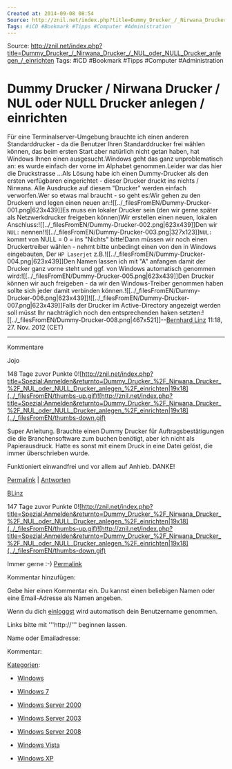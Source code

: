 ```yaml
---
Created at: 2014-09-08 08:54
Source: http://znil.net/index.php?title=Dummy_Drucker_/_Nirwana_Drucker_/_NUL_oder_NULL_Drucker_anlegen_/_einrichten
Tags: #iCD #Bookmark #Tipps #Computer #Administration
---
```

Source: http://znil.net/index.php?title=Dummy_Drucker_/_Nirwana_Drucker_/_NUL_oder_NULL_Drucker_anlegen_/_einrichten
Tags: #iCD #Bookmark #Tipps #Computer #Administration



# Dummy Drucker / Nirwana Drucker / NUL oder NULL Drucker anlegen / einrichten

Für eine Terminalserver-Umgebung brauchte ich einen anderen Standarddrucker - da die Benutzer Ihren Standarddrucker frei wählen können, das beim ersten Start aber natürlich nicht getan haben, hat Windows Ihnen einen ausgesucht.Windows geht das ganz unproblematisch an: es wurde einfach der vorne im Alphabet genommen.Leider war das hier die Druckstrasse ...Als Lösung habe ich einen Dummy-Drucker als den ersten verfügbaren eingerichtet - dieser Drucker druckt ins nichts / Nirwana. Alle Ausdrucke auf diesem "Drucker" werden einfach verworfen.Wer so etwas mal braucht - so geht es:Wir gehen zu den Druckern und legen einen neuen an:![[../_filesFromEN/Dummy-Drucker-001.png|623x439]]Es muss ein lokaler Drucker sein (den wir gerne später als Netzwerkdrucker freigeben können)Wir erstellen einen neuen, lokalen Anschluss:![[../_filesFromEN/Dummy-Drucker-002.png|623x439]]Den wir `NUL:` nennen!![[../_filesFromEN/Dummy-Drucker-003.png|327x123]]`NUL:` kommt von NULL = 0 = ins "Nichts" bitte!Dann müssen wir noch einen Druckertreiber wählen - nehmt bitte unbedingt einen von den in Windows eingebauten, Der `HP Laserjet` z.B.![[../_filesFromEN/Dummy-Drucker-004.png|623x439]]Den Namen lassen ich mit "A" anfangen damit der Drucker ganz vorne steht und ggf. von Windows automatisch genommen wird:![[../_filesFromEN/Dummy-Drucker-005.png|623x439]]Den Drucker können wir auch freigeben - da wir den Windows-Treiber genommen haben sollte sich jeder damit verbinden können.![[../_filesFromEN/Dummy-Drucker-006.png|623x439]]![[../_filesFromEN/Dummy-Drucker-007.png|623x439]]Falls der Drucker im Active-Directory angezeigt werden soll müsst Ihr nachträglich noch den entsprechenden haken setzten:![[../_filesFromEN/Dummy-Drucker-008.png|467x521]]\--[Bernhard Linz](http://znil.net/index.php?title=Benutzer:BLinz) 11:18, 27. Nov. 2012 (CET)

* * *

Kommentare



Jojo

148 Tage zuvor
Punkte 0![http://znil.net/index.php?title=Spezial:Anmelden&returnto=Dummy_Drucker_%2F_Nirwana_Drucker_%2F_NUL_oder_NULL_Drucker_anlegen_%2F_einrichten|19x18](../_filesFromEN/thumbs-up.gif)![http://znil.net/index.php?title=Spezial:Anmelden&returnto=Dummy_Drucker_%2F_Nirwana_Drucker_%2F_NUL_oder_NULL_Drucker_anlegen_%2F_einrichten|19x18](../_filesFromEN/thumbs-down.gif)

Super Anleitung. Brauchte einen Dummy Drucker für Auftragsbestätigungen die die Branchensoftware zum buchen benötigt, aber ich nicht als Papierausdruck. Hatte es sonst mit einem Druck in eine Datei gelöst, die immer überschrieben wurde.

Funktioniert einwandfrei und vor allem auf Anhieb. DANKE!

[Permalink](http://znil.net/index.php?title=Dummy_Drucker_/_Nirwana_Drucker_/_NUL_oder_NULL_Drucker_anlegen_/_einrichten#comment-286) | [Antworten](http://znil.net/index.php?title=Dummy_Drucker_/_Nirwana_Drucker_/_NUL_oder_NULL_Drucker_anlegen_/_einrichten#end)

[BLinz](http://znil.net/index.php?title=Benutzer:BLinz)

147 Tage zuvor
Punkte 0![http://znil.net/index.php?title=Spezial:Anmelden&returnto=Dummy_Drucker_%2F_Nirwana_Drucker_%2F_NUL_oder_NULL_Drucker_anlegen_%2F_einrichten|19x18](../_filesFromEN/thumbs-up.gif)![http://znil.net/index.php?title=Spezial:Anmelden&returnto=Dummy_Drucker_%2F_Nirwana_Drucker_%2F_NUL_oder_NULL_Drucker_anlegen_%2F_einrichten|19x18](../_filesFromEN/thumbs-down.gif)

Immer gerne :-)
[Permalink](http://znil.net/index.php?title=Dummy_Drucker_/_Nirwana_Drucker_/_NUL_oder_NULL_Drucker_anlegen_/_einrichten#comment-287)

Kommentar hinzufügen:

Gebe hier einen Kommentar ein. Du kannst einen beliebigen Namen oder eine Email-Adresse als Namen angeben.

Wenn du dich [einloggst](http://znil.net/index.php?title=Spezial:Anmelden) wird automatisch dein Benutzername genommen.

Links bitte mit '''http://''' beginnen lassen.

Name oder Emailadresse:

Kommentar:

[Kategorien](http://znil.net/index.php?title=Spezial:Kategorien):

* [Windows](http://znil.net/index.php?title=Kategorie:Windows&action=edit&redlink=1)

* [Windows 7](http://znil.net/index.php?title=Kategorie:Windows_7&action=edit&redlink=1)
* [Windows Server 2000](http://znil.net/index.php?title=Kategorie:Windows_Server_2000&action=edit&redlink=1)
* [Windows Server 2003](http://znil.net/index.php?title=Kategorie:Windows_Server_2003&action=edit&redlink=1)
* [Windows Server 2008](http://znil.net/index.php?title=Kategorie:Windows_Server_2008&action=edit&redlink=1)
* [Windows Vista](http://znil.net/index.php?title=Kategorie:Windows_Vista&action=edit&redlink=1)
* [Windows XP](http://znil.net/index.php?title=Kategorie:Windows_XP&action=edit&redlink=1)




